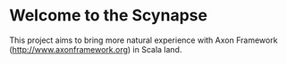 Welcome to the Scynapse
==================================

This project aims to bring more natural experience with Axon Framework (http://www.axonframework.org) in Scala land.

